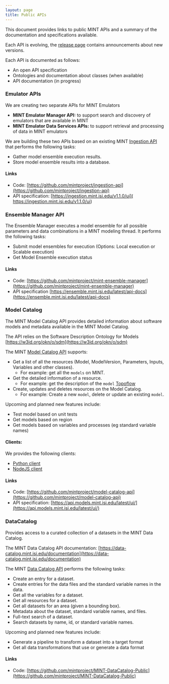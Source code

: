 ```yaml
---
layout: page
title: Public APIs
---
```


This document provides links to public MINT APIs and a summary of the documentation and specifications available.
 
Each API is evolving, the [release page](http://mint-project.info/releases.html) contains announcements about new versions.

Each API is documented as follows:
- An open API specification
- Ontologies and documentation about classes (when available)
- API documentation (in progress)

### Emulator APIs

We are creating two separate APIs for MINT Emulators
- **MINT Emulator Manager API:** to support search and discovery of emulators that are available in MINT
- **MINT Emulator Data Services APIs:** to support retrieval and processing of data in MINT emulators

We are building these two APIs based on an existing MINT [Ingestion API](https://ingestion.mint.isi.edu/v1.1.0/ui) that performs the following tasks:

- Gather model ensemble execution results.
- Store model ensemble results into a database.

#### Links
- Code: [https://github.com/mintproject/ingestion-api](https://github.com/mintproject/ingestion-api)
- API specification: [https://ingestion.mint.isi.edu/v1.1.0/ui]( https://ingestion.mint.isi.edu/v1.1.0/ui)


### Ensemble Manager API

The Ensemble Manager executes a model ensemble for all possible parameters and data combinations in a MINT modeling thread. It performs the following tasks:

- Submit model ensembles for execution (Options: Local execution or Scalable execution)
- Get Model Ensemble execution status


#### Links

- Code: [https://github.com/mintproject/mint-ensemble-manager](https://github.com/mintproject/mint-ensemble-manager)
- API specification [https://ensemble.mint.isi.edu/latest/api-docs](https://ensemble.mint.isi.edu/latest/api-docs)



### Model Catalog

The MINT Model Catalog API provides detailed information about software models and metadata available in the MINT Model Catalog.

The API relies on the Software Description Ontology for Models  [https://w3id.org/okn/o/sdm](https://w3id.org/okn/o/sdm)

The MINT [Model Catalog API](https://api.models.mint.isi.edu/latest/ui/) supports:

- Get a list of all the resources (Model, ModelVersion, Parameters, Inputs, Variables and other classes).
  - For example: get all the `models` on MINT.
- Get the detailed information of a resource.
  - For example: get the description of the `model` [Topoflow](https://dev.mint.isi.edu/south_sudan/models/explore/TOPOFLOW/topoflow_3.5/topoflow_cfg_simple/topoflow_cfg_simple_Guder)
- Create, updates and deletes resources on the Model Catalog.
    - For example: Create a new `model`, delete or update an existing `model`.

Upcoming and planned new features include:
- Test model based on unit tests
- Get models based on region
- Get models based on variables and processes (eg standard variable names)


#### Clients:

We provides the following clients:

- [Python client](https://github.com/mintproject/model-catalog-python-api-client)
- [NodeJS client](https://github.com/mintproject/model-catalog-fetch-api-client)

#### Links

- Code: [https://github.com/mintproject/model-catalog-api](https://github.com/mintproject/model-catalog-api)
- API specification: [https://api.models.mint.isi.edu/latest/ui/](https://api.models.mint.isi.edu/latest/ui/)


### DataCatalog

Provides access to a curated collection of a datasets in the MINT Data Catalog.

The MINT Data Catalog API documentation: [https://data-catalog.mint.isi.edu/documentation](https://data-catalog.mint.isi.edu/documentation)

The MINT [Data Catalog API](https://data-catalog.mint.isi.edu/documentation) performs the following tasks:

- Create an entry for a dataset.
- Create entries for the data files and the standard variable names in the data.
- Get all the variables for a dataset.
- Get all resources for a dataset.
- Get all datasets for an area (given a bounding box).
- Metadata about the dataset, standard variable names, and files.
- Full-text search of a dataset.
- Search datasets by name, id, or standard variable names.

Upcoming and planned new features include:

- Generate a pipeline to transform a dataset into a target format
- Get all data transformations that use or generate a data format



#### Links
- Code: [https://github.com/mintproject/MINT-DataCatalog-Public](https://github.com/mintproject/MINT-DataCatalog-Public)

